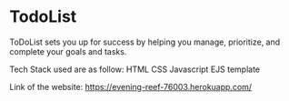 # TodoList

ToDoList sets you up for success by helping you manage, prioritize, and complete your goals and tasks.

Tech Stack used are as follow: 
HTML
CSS
Javascript
EJS template 

Link of the website: https://evening-reef-76003.herokuapp.com/

